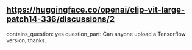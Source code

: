 ## https://huggingface.co/openai/clip-vit-large-patch14-336/discussions/2

contains_question: yes
question_part: Can anyone upload a Tensorflow version, thanks.